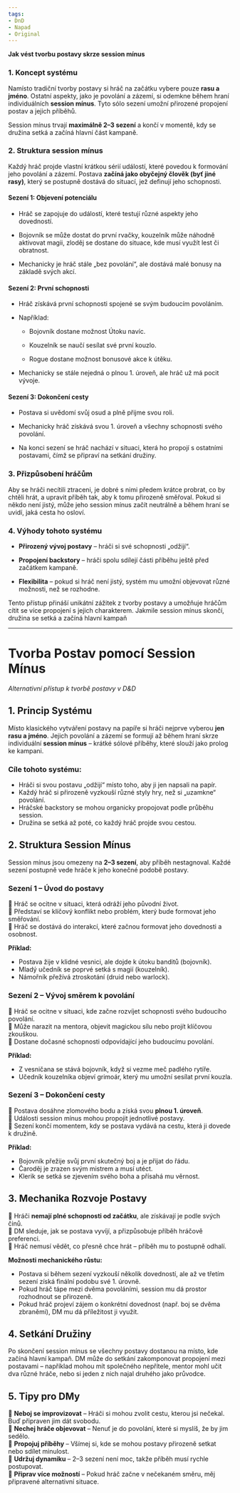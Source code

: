 ```yaml
---
tags:
- DnD
- Napad
- Original
---
```

**Jak vést tvorbu postavy skrze session mínus**

### 1. Koncept systému

Namísto tradiční tvorby postavy si hráč na začátku vybere pouze **rasu a jméno**. Ostatní aspekty, jako je povolání a zázemí, si odemkne během hraní individuálních **session mínus**. Tyto sólo sezení umožní přirozené propojení postav a jejich příběhů.

Session mínus trvají **maximálně 2–3 sezení** a končí v momentě, kdy se družina setká a začíná hlavní část kampaně.

### 2. Struktura session mínus

Každý hráč projde vlastní krátkou sérií událostí, které povedou k formování jeho povolání a zázemí. Postava **začíná jako obyčejný člověk (byť jiné rasy)**, který se postupně dostává do situací, jež definují jeho schopnosti.

#### Sezení 1: Objevení potenciálu

- Hráč se zapojuje do událostí, které testují různé aspekty jeho dovedností.
    
- Bojovník se může dostat do první rvačky, kouzelník může náhodně aktivovat magii, zloděj se dostane do situace, kde musí využít lest či obratnost.
    
- Mechanicky je hráč stále „bez povolání“, ale dostává malé bonusy na základě svých akcí.
    

#### Sezení 2: První schopnosti

- Hráč získává první schopnosti spojené se svým budoucím povoláním.
    
- Například:
    
    - Bojovník dostane možnost Útoku navíc.
        
    - Kouzelník se naučí sesílat své první kouzlo.
        
    - Rogue dostane možnost bonusové akce k útěku.
        
- Mechanicky se stále nejedná o plnou 1. úroveň, ale hráč už má pocit vývoje.
    

#### Sezení 3: Dokončení cesty

- Postava si uvědomí svůj osud a plně přijme svou roli.
    
- Mechanicky hráč získává svou 1. úroveň a všechny schopnosti svého povolání.
    
- Na konci sezení se hráč nachází v situaci, která ho propojí s ostatními postavami, čímž se připraví na setkání družiny.
    

### 3. Přizpůsobení hráčům

Aby se hráči necítili ztraceni, je dobré s nimi předem krátce probrat, co by chtěli hrát, a upravit příběh tak, aby k tomu přirozeně směřoval. Pokud si někdo není jistý, může jeho session mínus začít neutrálně a během hraní se uvidí, jaká cesta ho osloví.

### 4. Výhody tohoto systému

- **Přirozený vývoj postavy** – hráči si své schopnosti „odžijí“.
    
- **Propojení backstory** – hráči spolu sdílejí části příběhu ještě před začátkem kampaně.
    
- **Flexibilita** – pokud si hráč není jistý, systém mu umožní objevovat různé možnosti, než se rozhodne.
    

Tento přístup přináší unikátní zážitek z tvorby postavy a umožňuje hráčům cítit se více propojení s jejich charakterem. Jakmile session mínus skončí, družina se setká a začíná hlavní kampaň

---

# **Tvorba Postav pomocí Session Mínus**

_Alternativní přístup k tvorbě postavy v D&D_

## **1. Princip Systému**

Místo klasického vytváření postavy na papíře si hráči nejprve vyberou **jen rasu a jméno**. Jejich povolání a zázemí se formují až během hraní skrze individuální **session mínus** – krátké sólové příběhy, které slouží jako prolog ke kampani.

### **Cíle tohoto systému:**

-  Hráči si svou postavu „odžijí“ místo toho, aby ji jen napsali na papír.  
-  Každý hráč si přirozeně vyzkouší různé styly hry, než si „uzamkne“ povolání.  
-  Hráčské backstory se mohou organicky propojovat podle průběhu session.  
-  Družina se setká až poté, co každý hráč projde svou cestou.

## **2. Struktura Session Mínus**

Session mínus jsou omezeny na **2–3 sezení**, aby příběh nestagnoval. Každé sezení postupně vede hráče k jeho konečné podobě postavy.

### **Sezení 1 – Úvod do postavy**

🔹 Hráč se ocitne v situaci, která odráží jeho původní život.  
🔹 Představí se klíčový konflikt nebo problém, který bude formovat jeho směřování.  
🔹 Hráč se dostává do interakcí, které začnou formovat jeho dovednosti a osobnost.

**Příklad:**

- Postava žije v klidné vesnici, ale dojde k útoku banditů (bojovník).
- Mladý učedník se poprvé setká s magií (kouzelník).
- Námořník přežívá ztroskotání (druid nebo warlock).

### **Sezení 2 – Vývoj směrem k povolání**

🔹 Hráč se ocitne v situaci, kde začne rozvíjet schopnosti svého budoucího povolání.  
🔹 Může narazit na mentora, objevit magickou sílu nebo projít klíčovou zkouškou.  
🔹 Dostane dočasné schopnosti odpovídající jeho budoucímu povolání.

**Příklad:**

- Z vesničana se stává bojovník, když si vezme meč padlého rytíře.
- Učedník kouzelníka objeví grimoár, který mu umožní sesílat první kouzla.

### **Sezení 3 – Dokončení cesty**

🔹 Postava dosáhne zlomového bodu a získá svou **plnou 1. úroveň**.  
🔹 Události session mínus mohou propojit jednotlivé postavy.  
🔹 Sezení končí momentem, kdy se postava vydává na cestu, která ji dovede k družině.

**Příklad:**

- Bojovník přežije svůj první skutečný boj a je přijat do řádu.
- Čaroděj je zrazen svým mistrem a musí utéct.
- Klerik se setká se zjevením svého boha a přísahá mu věrnost.

## **3. Mechanika Rozvoje Postavy**

🔹 Hráči **nemají plné schopnosti od začátku**, ale získávají je podle svých činů.  
🔹 DM sleduje, jak se postava vyvíjí, a přizpůsobuje příběh hráčově preferenci.  
🔹 Hráč nemusí vědět, co přesně chce hrát – příběh mu to postupně odhalí.

**Možnosti mechanického růstu:**

- Postava si během sezení vyzkouší několik dovedností, ale až ve třetím sezení získá finální podobu své 1. úrovně.
- Pokud hráč tápe mezi dvěma povoláními, session mu dá prostor rozhodnout se přirozeně.
- Pokud hráč projeví zájem o konkrétní dovednost (např. boj se dvěma zbraněmi), DM mu dá příležitost ji využít.

## **4. Setkání Družiny**

Po skončení session mínus se všechny postavy dostanou na místo, kde začíná hlavní kampaň. DM může do setkání zakomponovat propojení mezi postavami – například mohou mít společného nepřítele, mentor mohl učit dva různé hráče, nebo si jeden z nich najal druhého jako průvodce.

## **5. Tipy pro DMy**

🔹 **Neboj se improvizovat** – Hráči si mohou zvolit cestu, kterou jsi nečekal. Buď připraven jim dát svobodu.  
🔹 **Nechej hráče objevovat** – Nenuť je do povolání, které si myslíš, že by jim sedělo.  
🔹 **Propojuj příběhy** – Všímej si, kde se mohou postavy přirozeně setkat nebo sdílet minulost.  
🔹 **Udržuj dynamiku** – 2–3 sezení není moc, takže příběh musí rychle postupovat.  
🔹 **Připrav více možností** – Pokud hráč začne v nečekaném směru, měj připravené alternativní situace.

